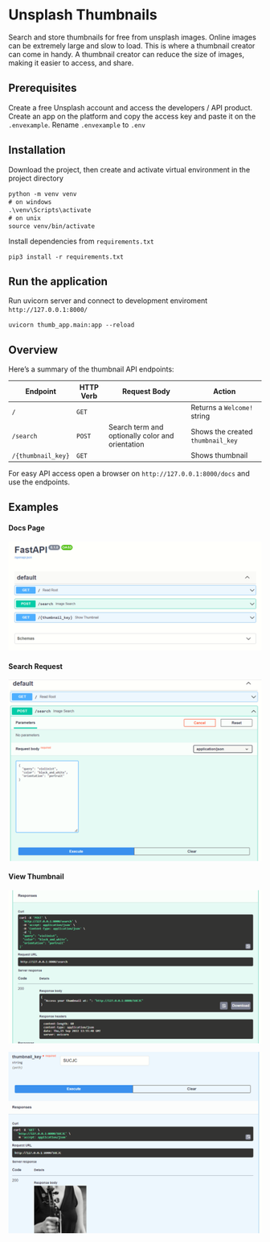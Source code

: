 # Unsplash Thumbnails

Search and store thumbnails for free from unsplash images. Online images can be extremely large and slow to load. This is where a thumbnail creator can come in handy. A thumbnail creator can reduce the size of images, making it easier to access, and share.
## Prerequisites

Create a free Unsplash account and access the developers / API product. Create an app on the platform and copy the access key and paste it on the `.envexample`. Rename `.envexample` to `.env` 

## Installation

Download the project, then create and activate virtual environment in the project directory 

```shell
python -m venv venv
# on windows 
.\venv\Scripts\activate
# on unix 
source venv/bin/activate
```

Install dependencies from `requirements.txt`

```shell
pip3 install -r requirements.txt
```

## Run the application

Run uvicorn server and connect to development enviroment `http://127.0.0.1:8000/`

```
uvicorn thumb_app.main:app --reload
```

## Overview
Here’s a summary of the thumbnail API endpoints:

| Endpoint              | HTTP Verb | Request Body    | Action                                                       |
| --------------------- | --------- | --------------- | ------------------------------------------------------------ |
| `/`                   | `GET`     |                 | Returns a `Welcome!` string                             |
| `/search`                | `POST`    | Search term and optionally color and orientation | Shows the created `thumbnail_key`  |
| `/{thumbnail_key}`          | `GET`     |                 | Shows thumbnail |

For easy API access open a browser on `http://127.0.0.1:8000/docs` and use the endpoints.

## Examples 
#### Docs Page 

![image-20220915170537097](.\screenshots\image-20220915170537097.png)

#### Search Request 
![image-20220915170755970](.\screenshots\image-20220915170755970.png)
#### View Thumbnail

![image-20220915170856440](.\screenshots\image-20220915170856440.png)

![image-20220915171150838](.\screenshots\image-20220915171150838.png)

